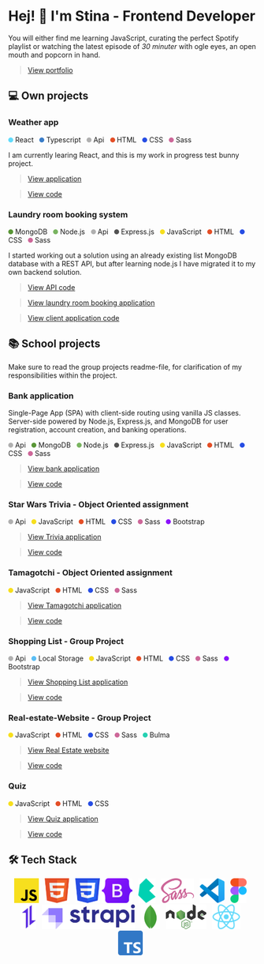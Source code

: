 
# Hej! 👋 I'm Stina - Frontend Developer

You will either find me learning JavaScript, curating the perfect Spotify playlist or watching the latest episode of *30 minuter* with ogle eyes, an open mouth and popcorn in hand.

> [View portfolio](https://stina-nerin.netlify.app/)




## 💻 Own projects

### Weather app
<img  src="./icons/react.svg" alt="React" width="10" height="10"/>  React &nbsp;
<img  src="./icons/typescript.svg" alt="Typescript" width="10" height="10"/>  Typescript &nbsp;
<img  src="./icons/api.svg" alt="API" width="10" height="10"/>  Api &nbsp;
<img  src="./icons/html.svg" alt="HTML" width="10" height="10"/>  HTML &nbsp;
<img  src="./icons/css.svg" alt="CSS" width="10" height="10"/>  CSS &nbsp;
<img  src="./icons/sass.svg" alt="Sass" width="10" height="10"/>  Sass &nbsp; 

I am currently learing React, and this is my work in progress test bunny project.

> [View application](https://stormstina-react-weather-app.netlify.app/)

> [View code](https://github.com/stormstina/weather-app)


### Laundry room booking system

<img  src="./icons/mongo.svg" alt="MongoDB" width="10" height="10"/>  MongoDB &nbsp;
<img  src="./icons/node.svg" alt="node.js" width="10" height="10"/>  Node.js &nbsp;
<img  src="./icons/api.svg" alt="API" width="10" height="10"/>  Api &nbsp;
<img  src="./icons/express.svg" alt="express.js" width="10" height="10"/>  Express.js &nbsp;
<img  src="./icons/js.svg" alt="JavaScript" width="10" height="10"/>  JavaScript &nbsp;
<img  src="./icons/html.svg" alt="HTML" width="10" height="10"/>  HTML &nbsp;
<img  src="./icons/css.svg" alt="CSS" width="10" height="10"/>  CSS &nbsp;
<img  src="./icons/sass.svg" alt="Sass" width="10" height="10"/>  Sass &nbsp; 

I started working out a solution using an already existing list MongoDB database with a REST API, but after learning node.js I have migrated it to my own backend solution.
> [View API code](https://github.com/stormstina/booking-system-api)

> [View laundry room booking application](https://laundry-room-booking-system-de2d4ba71aff.herokuapp.com)

> [View client application code](https://github.com/stormstina/laundry-room-booking-system)


## 📚 School projects
Make sure to read the group projects readme-file, for clarification of my responsibilities within the project.  

### Bank application
Single-Page App (SPA) with client-side routing using vanilla JS classes. Server-side powered by Node.js, Express.js, and MongoDB for user registration, account creation, and banking operations.

<img  src="./icons/api.svg" alt="API" width="10" height="10"/>  Api &nbsp;
<img  src="./icons/mongo.svg" alt="MongoDB" width="10" height="10"/>  MongoDB &nbsp;
<img  src="./icons/node.svg" alt="node.js" width="10" height="10"/>  Node.js &nbsp;
<img  src="./icons/express.svg" alt="express.js" width="10" height="10"/>  Express.js &nbsp;
<img  src="./icons/js.svg" alt="JavaScript" width="10" height="10"/>  JavaScript &nbsp;
<img  src="./icons/html.svg" alt="HTML" width="10" height="10"/>  HTML &nbsp;
<img  src="./icons/css.svg" alt="CSS" width="10" height="10"/>  CSS &nbsp;
<img  src="./icons/sass.svg" alt="Sass" width="10" height="10"/>  Sass &nbsp;  

> [View bank application](https://express-bank.herokuapp.com/)

> [View code](https://github.com/stormstina/mongoDB-bank)


### Star Wars Trivia - Object Oriented assignment
<img  src="./icons/api.svg" alt="API" width="10" height="10"/>  Api &nbsp;
<img  src="./icons/js.svg" alt="JavaScript" width="10" height="10"/>  JavaScript &nbsp; 
<img  src="./icons/html.svg" alt="HTML" width="10" height="10"/>  HTML &nbsp; 
<img  src="./icons/css.svg" alt="CSS" width="10" height="10"/>  CSS &nbsp; 
<img  src="./icons/sass.svg" alt="Sass" width="10" height="10"/>  Sass &nbsp; 
<img  src="./icons/bootstrap.svg" alt="Bootstrap" width="10" height="10"/>  Bootstrap &nbsp; 

> [View Trivia application](https://stormstina.github.io/star-wars-trivia/)

> [View code](https://github.com/stormstina/star-wars-trivia)

### Tamagotchi - Object Oriented assignment
<img  src="./icons/js.svg" alt="JavaScript" width="10" height="10"/>  JavaScript &nbsp; 
<img  src="./icons/html.svg" alt="HTML" width="10" height="10"/>  HTML &nbsp; 
<img  src="./icons/css.svg" alt="CSS" width="10" height="10"/>  CSS &nbsp; 
<img  src="./icons/sass.svg" alt="Sass" width="10" height="10"/>  Sass &nbsp; 

> [View Tamagotchi application](https://stormstina.github.io/tamagotchi/)

> [View code](https://github.com/stormstina/tamagotchi)

### Shopping List - Group Project
<img  src="./icons/api.svg" alt="API" width="10" height="10"/>  Api &nbsp;
<img  src="./icons/local.svg" alt="Local Storage" width="10" height="10"/>  Local Storage &nbsp;
<img  src="./icons/js.svg" alt="JavaScript" width="10" height="10"/>  JavaScript &nbsp; 
<img  src="./icons/html.svg" alt="HTML" width="10" height="10"/>  HTML &nbsp; 
<img  src="./icons/css.svg" alt="CSS" width="10" height="10"/>  CSS &nbsp; 
<img  src="./icons/sass.svg" alt="Sass" width="10" height="10"/>  Sass &nbsp; 
<img  src="./icons/bootstrap.svg" alt="Bootstrap" width="10" height="10"/>  Bootstrap &nbsp; 

> [View Shopping List application](https://stormstina.github.io/my-lists/index.html)

> [View code](https://github.com/stormstina/my-lists)

### Real-estate-Website - Group Project
<img  src="./icons/js.svg" alt="JavaScript" width="10" height="10"/>  JavaScript &nbsp; 
<img  src="./icons/html.svg" alt="HTML" width="10" height="10"/>  HTML &nbsp; 
<img  src="./icons/css.svg" alt="CSS" width="10" height="10"/>  CSS &nbsp; 
<img  src="./icons/sass.svg" alt="Sass" width="10" height="10"/>  Sass &nbsp; 
<img  src="./icons/bulma.svg" alt="Bulma" width="10" height="10"/>  Bulma &nbsp; 

> [View Real Estate website](https://stormstina.github.io/Real-Estate-website/)

> [View code](https://github.com/stormstina/Real-Estate-website)

### Quiz
<img  src="./icons/js.svg" alt="JavaScript" width="10" height="10"/>  JavaScript &nbsp; 
<img  src="./icons/html.svg" alt="HTML" width="10" height="10"/>  HTML &nbsp; 
<img  src="./icons/css.svg" alt="CSS" width="10" height="10"/>  CSS &nbsp; 

> [View Quiz application](https://stormstina.github.io/Ankademin-quiz/)

> [View code](https://github.com/stormstina/Ankademin-quiz)

## 🛠️  Tech Stack 
<div align="center">

  <img  src="./logos/JsLogo.svg" alt="JavaScript Logo" width="50" height="50"/> &nbsp;
  <img  src="./logos/HtmlLogo.svg" alt="HTML Logo" width="50" height="50"/> &nbsp;
  <img  src="./logos/CssLogo.svg" alt="CSS Logo" width="50" height="50"/>
  <img  src="./logos/BootstrapLogo.svg" alt="Bootstrap Logo" height="50"/> &nbsp;
  <img  src="./logos/BulmaLogo.svg" alt="Bulma Logo" height="50"/> &nbsp;
  <img  src="./logos/SassLogo.svg" alt="Sass Logo" height="50"/> &nbsp;
  <img  src="https://raw.githubusercontent.com/devicons/devicon/1119b9f84c0290e0f0b38982099a2bd027a48bf1/icons/vscode/vscode-original.svg" alt="VSCode" width="50" height="50"/> &nbsp;
  <img  src="./logos/FigmaLogo.svg" alt="Figma Logo" height="50"/> &nbsp;
  <img  src="./logos/axios.png" alt="Axios Logo" height="50"/> &nbsp;
  <img  src="./logos/strapi.png" alt="Strapi Logo" height="50"/> &nbsp;
  <img  src="./logos/mongo.png" alt="MongoDB Logo" height="50"/> &nbsp;
  <img  src="./logos/nodejs.png" alt="Node.js Logo" height="50"/> &nbsp;
  <img  src="./logos/React-icon.svg.png" alt="React" height="50"/> &nbsp;
  <img  src="./logos/Typescript_logo.svg" alt="Typescript" height="50"/> &nbsp;

</div>
